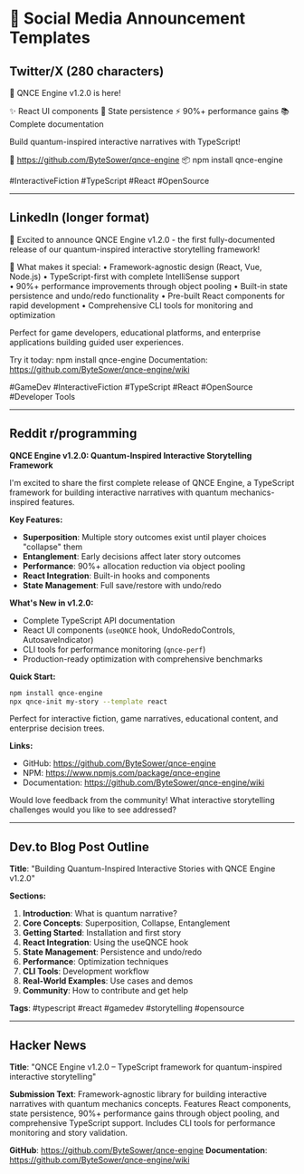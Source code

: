 # 🚀 Social Media Announcement Templates

## Twitter/X (280 characters)

🎉 QNCE Engine v1.2.0 is here! 

✨ React UI components 
💾 State persistence
⚡ 90%+ performance gains
📚 Complete documentation

Build quantum-inspired interactive narratives with TypeScript!

🔗 https://github.com/ByteSower/qnce-engine
📦 npm install qnce-engine

#InteractiveFiction #TypeScript #React #OpenSource

---

## LinkedIn (longer format)

🎉 Excited to announce QNCE Engine v1.2.0 - the first fully-documented release of our quantum-inspired interactive storytelling framework!

🚀 What makes it special:
• Framework-agnostic design (React, Vue, Node.js)
• TypeScript-first with complete IntelliSense support  
• 90%+ performance improvements through object pooling
• Built-in state persistence and undo/redo functionality
• Pre-built React components for rapid development
• Comprehensive CLI tools for monitoring and optimization

Perfect for game developers, educational platforms, and enterprise applications building guided user experiences.

Try it today: npm install qnce-engine
Documentation: https://github.com/ByteSower/qnce-engine/wiki

#GameDev #InteractiveFiction #TypeScript #React #OpenSource #Developer Tools

---

## Reddit r/programming

**QNCE Engine v1.2.0: Quantum-Inspired Interactive Storytelling Framework**

I'm excited to share the first complete release of QNCE Engine, a TypeScript framework for building interactive narratives with quantum mechanics-inspired features.

**Key Features:**
- **Superposition**: Multiple story outcomes exist until player choices "collapse" them
- **Entanglement**: Early decisions affect later story outcomes  
- **Performance**: 90%+ allocation reduction via object pooling
- **React Integration**: Built-in hooks and components
- **State Management**: Full save/restore with undo/redo

**What's New in v1.2.0:**
- Complete TypeScript API documentation
- React UI components (`useQNCE` hook, UndoRedoControls, AutosaveIndicator)
- CLI tools for performance monitoring (`qnce-perf`)
- Production-ready optimization with comprehensive benchmarks

**Quick Start:**
```bash
npm install qnce-engine
npx qnce-init my-story --template react
```

Perfect for interactive fiction, game narratives, educational content, and enterprise decision trees.

**Links:**
- GitHub: https://github.com/ByteSower/qnce-engine
- NPM: https://www.npmjs.com/package/qnce-engine  
- Documentation: https://github.com/ByteSower/qnce-engine/wiki

Would love feedback from the community! What interactive storytelling challenges would you like to see addressed?

---

## Dev.to Blog Post Outline

**Title**: "Building Quantum-Inspired Interactive Stories with QNCE Engine v1.2.0"

**Sections:**
1. **Introduction**: What is quantum narrative?
2. **Core Concepts**: Superposition, Collapse, Entanglement
3. **Getting Started**: Installation and first story
4. **React Integration**: Using the useQNCE hook
5. **State Management**: Persistence and undo/redo
6. **Performance**: Optimization techniques
7. **CLI Tools**: Development workflow
8. **Real-World Examples**: Use cases and demos
9. **Community**: How to contribute and get help

**Tags**: #typescript #react #gamedev #storytelling #opensource

---

## Hacker News

**Title**: "QNCE Engine v1.2.0 – TypeScript framework for quantum-inspired interactive storytelling"

**Submission Text**: 
Framework-agnostic library for building interactive narratives with quantum mechanics concepts. Features React components, state persistence, 90%+ performance gains through object pooling, and comprehensive TypeScript support. Includes CLI tools for performance monitoring and story validation.

**GitHub**: https://github.com/ByteSower/qnce-engine
**Documentation**: https://github.com/ByteSower/qnce-engine/wiki
